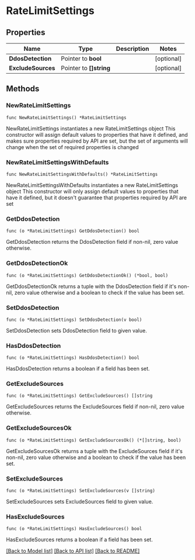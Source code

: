 # RateLimitSettings

## Properties

Name | Type | Description | Notes
------------ | ------------- | ------------- | -------------
**DdosDetection** | Pointer to **bool** |  | [optional] 
**ExcludeSources** | Pointer to **[]string** |  | [optional] 

## Methods

### NewRateLimitSettings

`func NewRateLimitSettings() *RateLimitSettings`

NewRateLimitSettings instantiates a new RateLimitSettings object
This constructor will assign default values to properties that have it defined,
and makes sure properties required by API are set, but the set of arguments
will change when the set of required properties is changed

### NewRateLimitSettingsWithDefaults

`func NewRateLimitSettingsWithDefaults() *RateLimitSettings`

NewRateLimitSettingsWithDefaults instantiates a new RateLimitSettings object
This constructor will only assign default values to properties that have it defined,
but it doesn't guarantee that properties required by API are set

### GetDdosDetection

`func (o *RateLimitSettings) GetDdosDetection() bool`

GetDdosDetection returns the DdosDetection field if non-nil, zero value otherwise.

### GetDdosDetectionOk

`func (o *RateLimitSettings) GetDdosDetectionOk() (*bool, bool)`

GetDdosDetectionOk returns a tuple with the DdosDetection field if it's non-nil, zero value otherwise
and a boolean to check if the value has been set.

### SetDdosDetection

`func (o *RateLimitSettings) SetDdosDetection(v bool)`

SetDdosDetection sets DdosDetection field to given value.

### HasDdosDetection

`func (o *RateLimitSettings) HasDdosDetection() bool`

HasDdosDetection returns a boolean if a field has been set.

### GetExcludeSources

`func (o *RateLimitSettings) GetExcludeSources() []string`

GetExcludeSources returns the ExcludeSources field if non-nil, zero value otherwise.

### GetExcludeSourcesOk

`func (o *RateLimitSettings) GetExcludeSourcesOk() (*[]string, bool)`

GetExcludeSourcesOk returns a tuple with the ExcludeSources field if it's non-nil, zero value otherwise
and a boolean to check if the value has been set.

### SetExcludeSources

`func (o *RateLimitSettings) SetExcludeSources(v []string)`

SetExcludeSources sets ExcludeSources field to given value.

### HasExcludeSources

`func (o *RateLimitSettings) HasExcludeSources() bool`

HasExcludeSources returns a boolean if a field has been set.


[[Back to Model list]](HOW-TO.md#documentation-for-models) [[Back to API list]](HOW-TO.md#documentation-for-api-endpoints) [[Back to README]](HOW-TO.md)


